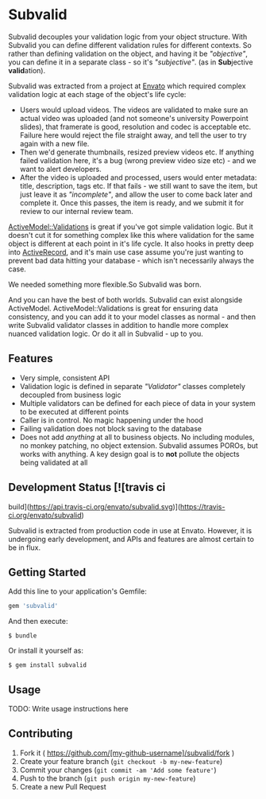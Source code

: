 # Subvalid

Subvalid decouples your validation logic from your object structure. With
Subvalid you can define different validation rules for different contexts. So
rather than defining validation on the object, and having it be _"objective"_,
you can define it in a separate class - so it's _"subjective"_. (as in **Sub**jective
**valid**ation).

Subvalid was extracted from a project at [Envato](http://envato.com) which
required complex validation logic at each stage of the object's life cycle:
- Users would upload videos. The videos are validated to make sure an actual
  video was uploaded (and not someone's university Powerpoint slides), that
framerate is good, resolution and codec is acceptable etc. Failure here would
reject the file straight away, and tell the user to try again with a new file.
- Then we'd generate thumbnails, resized preview videos etc. If anything failed
  validation here, it's a bug (wrong preview video size etc) - and we want to
alert developers.
- After the video is uploaded and processed, users would enter metadata: title,
  description, tags etc. If that fails - we still want to save the item, but
just leave it as _"incomplete"_, and allow the user to come back later and
complete it. Once this passes, the item is ready, and we submit it for review to
our internal review team.

[ActiveModel::Validations](http://api.rubyonrails.org/classes/ActiveModel/Validations.html)
is great if you've got simple validation logic. But it doesn't cut it for
something complex like this where validation for the same object is different at
each point in it's life cycle. It also hooks in pretty deep into
[ActiveRecord](http://guides.rubyonrails.org/active_record_validations.html),
and it's main use case assume you're just wanting to prevent bad data hitting
your database - which isn't necessarily always the case.

We needed something more flexible.So Subvalid was born.

And you can have the best of both worlds. Subvalid can exist alongside
ActiveModel. ActiveModel::Validations is great for ensuring data consistency,
and you can add it to your model classes as normal - and then write Subvalid
validator classes in addition to handle more complex nuanced validation logic.
Or do it all in Subvalid - up to you.

## Features
- Very simple, consistent API
- Validation logic is defined in separate _"Validator"_ classes completely
  decoupled from business logic
- Multiple validators can be defined for each piece of data in your system to be
  executed at different points
- Caller is in control. No magic happening under the hood
- Failing validation does not block saving to the database
- Does not add _anything_ at all to business objects. No including modules, no
  monkey patching, no object extension. Subvalid assumes POROs, but works with
anything. A key design goal is to **not** pollute the objects being validated at
all

## Development Status [![travis ci
build](https://api.travis-ci.org/envato/subvalid.svg)](https://travis-ci.org/envato/subvalid)

Subvalid is extracted from production code in use at Envato. However, it is undergoing early development, and APIs and features are almost certain to be in flux.

## Getting Started

Add this line to your application's Gemfile:

```ruby
gem 'subvalid'
```

And then execute:

    $ bundle

Or install it yourself as:

    $ gem install subvalid

## Usage

TODO: Write usage instructions here

## Contributing

1. Fork it ( https://github.com/[my-github-username]/subvalid/fork )
2. Create your feature branch (`git checkout -b my-new-feature`)
3. Commit your changes (`git commit -am 'Add some feature'`)
4. Push to the branch (`git push origin my-new-feature`)
5. Create a new Pull Request
